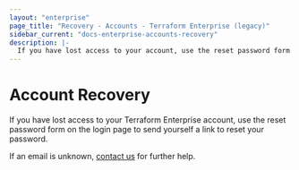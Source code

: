 ```yaml
---
layout: "enterprise"
page_title: "Recovery - Accounts - Terraform Enterprise (legacy)"
sidebar_current: "docs-enterprise-accounts-recovery"
description: |-
  If you have lost access to your account, use the reset password form to send yourself a link to reset your password.
---
```


# Account Recovery

If you have lost access to your Terraform Enterprise account, use the reset
password form on the login page to send yourself a link to reset your password.

If an email is unknown, [contact us](mailto:support@hashicorp.com) for further
help.
